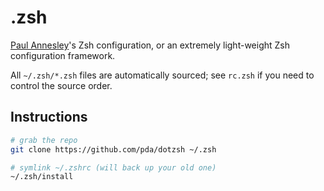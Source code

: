 .zsh
====

[Paul Annesley](http://paul.annesley.cc/)'s Zsh configuration, or an extremely light-weight Zsh configuration framework.

All `~/.zsh/*.zsh` files are automatically sourced; see `rc.zsh` if you need to control the source order.


Instructions
------------

```sh
# grab the repo
git clone https://github.com/pda/dotzsh ~/.zsh

# symlink ~/.zshrc (will back up your old one)
~/.zsh/install
```
